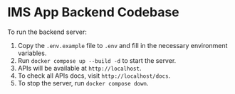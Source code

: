 # IMS App Backend Codebase

To run the backend server:
1. Copy the `.env.example` file to `.env` and fill in the necessary environment variables.
2. Run `docker compose up --build -d` to start the server.
3. APIs will be available at `http://localhost`.
4. To check all APIs docs, visit `http://localhost/docs`.
5. To stop the server, run `docker compose down`.
